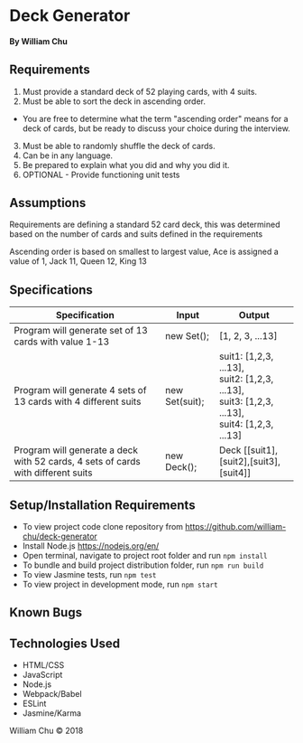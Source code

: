 # **Deck Generator**

#### By William Chu

## Requirements

1. Must provide a standard deck of 52 playing cards, with 4 suits.
2. Must be able to sort the deck in ascending order.
  * You are free to determine what the term "ascending order" means for a deck of cards, but be ready to discuss your choice during the interview.
3. Must be able to randomly shuffle the deck of cards.
4. Can be in any language.
5. Be prepared to explain what you did and why you did it.
6. OPTIONAL - Provide functioning unit tests

## Assumptions

Requirements are defining a standard 52 card deck, this was determined based on the number of cards and suits defined in the requirements

Ascending order is based on smallest to largest value, Ace is assigned a value of 1, Jack 11, Queen 12, King 13

## Specifications

| Specification | Input | Output |
| --- | --- | --- |
| Program will generate set of 13 cards with value 1-13 | new Set(); | [1, 2, 3, ...13] |
| Program will generate 4 sets of 13 cards with 4 different suits | new Set(suit);  | suit1: [1,2,3, ...13],<br> suit2: [1,2,3, ...13],<br>  suit3: [1,2,3, ...13],<br> suit4: [1,2,3, ...13] |
| Program will generate a deck with 52 cards, 4 sets of cards with different suits | new Deck(); | Deck [[suit1],[suit2],[suit3],[suit4]] |

## Setup/Installation Requirements

* To view project code clone repository from https://github.com/william-chu/deck-generator
* Install Node.js https://nodejs.org/en/
* Open terminal, navigate to project root folder and run `npm install`
* To bundle and build project distribution folder, run `npm run build`
* To view Jasmine tests, run `npm test`
* To view project in development mode, run `npm start`

## Known Bugs

## Technologies Used

* HTML/CSS
* JavaScript
* Node.js
* Webpack/Babel
* ESLint
* Jasmine/Karma

William Chu © 2018
